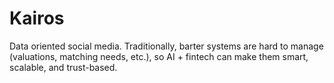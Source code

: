 # Kairos
Data oriented social media. Traditionally, barter systems are hard to manage (valuations, matching needs, etc.), so AI + fintech can make them smart, scalable, and trust-based.
